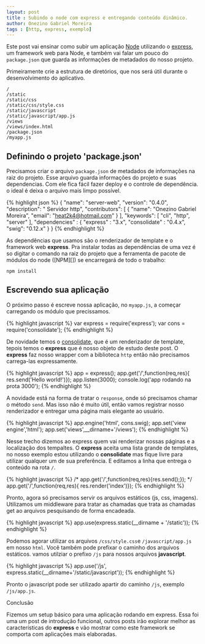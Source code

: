 ```yaml
---
layout: post
title : Subindo o node com express e entregando conteúdo dinâmico.
author: Onezino Gabriel Moreira
tags : [http, express, exemplo]
---
```

Este post vai ensinar como subir um aplicação [Node][] utilizando o [express][], um framework web para Node, e também vai falar um pouco do <code>package.json</code> que guarda as informações de metadados do nosso projeto.

Primeiramente crie a estrutura de diretórios, que nos será útil durante o desenvolvimento do aplicativo.

    /
    /static
    /static/css
    /static/css/style.css
    /static/javascript
    /static/javascript/app.js
    /views
    /views/index.html
    /package.json
    /myapp.js

## Definindo o projeto 'package.json'

Precisamos criar o arquivo <code>package.json</code> de metadados de informações na raiz do projeto. Esse arquivo guarda informações do projeto e suas dependencias. Com ele fica fácil fazer deploy e o controle de dependência. o ideal é deixa o arquivo mais limpo possível.

{% highlight json %}
{ "name": "server-web",
  "version": "0.4.0",
  "description": " Servidor http",
  "contributors": [ {
    "name": "Onezino Gabriel Moreira",
    "email": "heat2k4@hotmail.com" } ],
  "keywords": [ "cli", "http", "server" ],
  "dependencies" : {
    "express" : "3.x", 
    "consolidate" : "0.4.x", 
    "swig": "0.12.x" } 
}
{% endhighlight %}

As dependências que usamos são o renderizador de template e o framework web **express**. Pra instalar todas as dependências de uma vez é so digitar o comando na raiz do projeto que a ferramenta de pacote de módulos do node ([NPM][]) se encarregará de todo o trabalho:

    npm install

## Escrevendo sua aplicação

O próximo passo é escreve nossa aplicação, no <code>myapp.js</code>, a começar carregando os módulo que precissamos.

{% highlight javascript %}
var express = require('express'); 
var cons = require('consolidate');
{% endhighlight %}

De novidade temos o [consolidate][], que é um renderizador de template, tepois temos o **express** que é nosso objeto de estudo deste post. O **express** faz nosso wrapper com a biblioteca <code>http</code> então não precisamos carrega-las expressamente.

{% highlight javascript %}
app = express();
app.get('/',function(req,res){
  res.send('Hello world!')});
app.listen(3000);
console.log('app rodando na prota 3000');
{% endhighlight %}

A novidade está na forma de tratar o <code>response</code>, onde só precisamos chamar o método <code>send</code>. Mas isso não é muito útil, então vamos registrar nosso renderizador e entregar uma página mais elegante ao usuário.

{% highlight javascript %}
app.engine('html', cons.swig);
app.set('view engine','html');
app.set('views',__dirname+'/views');
{% endhighlight %}

Nesse trecho dizemos ao express quem vai renderizar nossas páginas e a localização dos tempaltes. O **express** aceita uma lista grande de templates, no nosso exemplo estou utilizando o **consolidate** mas fique livre para utilizar qualquer um de sua preferência. E editamos a linha que entrega o conteúdo na rota <code>/</code>.

{% highlight javascript %}
/* app.get('/',function(req,res){res.send();}); */
app.get('/',function(req,res){
  res.render('index')});
{% endhighlight %}

Pronto, agora só precisamos servir os arquivos estáticos (js, css, imagens). Utilizamos um middleware para tratar as chamadas que trata as chamadas get ao arquivos pesquisando de forma encadeada.

{% highlight javascript %}
app.use(express.static(__dirname + '/static'));
{% endhighlight %}

Podemos agorar utilizar os arquivos <code>/css/style.css</code>e <code>/javascript/app.js</code> em nosso <code>html</code>. Você também pode prefixar o caminho dos arquivos estáticos. vamos utilziar o prefixo <code>/js</code> para nossos arquivos **javascript**.

{% highlight javascript %}
app.use('/js', 
  express.static(__dirname+'/static/javascript'));
{% endhighlight %}

Pronto o javascript pode ser utilizado apartir do caminho <code>/js</code>, exemplo <code>/js/app.js</code>.

Conclusão

Fizemos um setup básico para uma aplicação rodando em express. Essa foi uma um post de introdução funcional, outros posts irão explorar melhor as características do **express** e vão mostrar como este framework se comporta com aplicações mais elaboradas.

[Node]: http://nodejs.org/
[express]: http://expressjs.com/
[consolidate]: https://github.com/visionmedia/consolidate.js